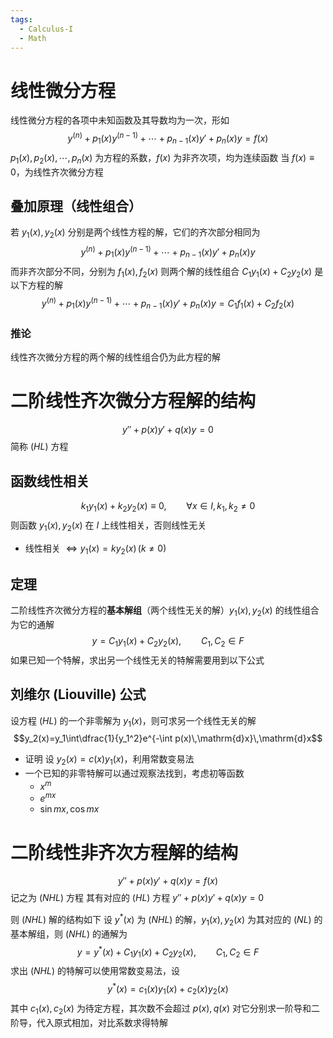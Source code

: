 ```yaml
---
tags:
  - Calculus-I
  - Math
---
```

# 线性微分方程
线性微分方程的各项中未知函数及其导数均为一次，形如
$$y^{(n)}+p_1(x)y^{(n-1)}+\cdots+p_{n-1}(x)y'+p_n(x)y=f(x)$$
$p_1(x),p_2(x),\cdots,p_n(x)$ 为方程的系数，$f(x)$ 为非齐次项，均为连续函数
当 $f(x)\equiv0$，为线性齐次微分方程
## 叠加原理（线性组合）
若 $y_1(x),y_2(x)$ 分别是两个线性方程的解，它们的齐次部分相同为
$$y^{(n)}+p_1(x)y^{(n-1)}+\cdots+p_{n-1}(x)y'+p_n(x)y$$
而非齐次部分不同，分别为 $f_1(x),f_2(x)$
则两个解的线性组合 $C_1y_1(x)+C_2y_2(x)$ 是以下方程的解
$$y^{(n)}+p_1(x)y^{(n-1)}+\cdots+p_{n-1}(x)y'+p_n(x)y=C_1f_1(x)+C_2f_2(x)$$
### 推论
线性齐次微分方程的两个解的线性组合仍为此方程的解
# 二阶线性齐次微分方程解的结构
$$y''+p(x)y'+q(x)y=0$$
简称 $(HL)$ 方程
## 函数线性相关
$$k_1y_1(x)+k_2y_2(x)\equiv0,\qquad \forall x \in I,k_1,k_2\neq0$$
则函数 $y_1(x),y_2(x)$ 在 $I$ 上线性相关，否则线性无关
- 线性相关 $\iff y_1(x)=ky_2(x)\,(k\neq0)$
## 定理
二阶线性齐次微分方程的**基本解组**（两个线性无关的解）$y_1(x),y_2(x)$ 的线性组合为它的通解
$$y=C_1y_1(x)+C_2y_2(x),\qquad C_1,C_2\in F$$
如果已知一个特解，求出另一个线性无关的特解需要用到以下公式
## 刘维尔 (Liouville) 公式
设方程 $(HL)$ 的一个非零解为 $y_1(x)$，则可求另一个线性无关的解 $$y_2(x)=y_1\int\dfrac{1}{y_1^2}e^{-\int p(x)\,\mathrm{d}x}\,\mathrm{d}x$$
- 证明 设 $y_2(x)=c(x)y_1(x)$，利用常数变易法
- 一个已知的非零特解可以通过观察法找到，考虑初等函数
	- $x^m$
	- $e^{mx}$
	- $\sin mx,\cos mx$
# 二阶线性非齐次方程解的结构
$$y''+p(x)y'+q(x)y=f(x)$$
记之为 $(NHL)$ 方程
其有对应的 $(HL)$ 方程 $y''+p(x)y'+q(x)y=0$

则 $(NHL)$ 解的结构如下
设 $y^*(x)$ 为 $(NHL)$ 的解，$y_1(x),y_2(x)$ 为其对应的 $(NL)$ 的基本解组，则 $(NHL)$ 的通解为
$$y=y^*(x)+C_1y_1(x)+C_2y_2(x),\qquad C_1,C_2\in F$$
求出 $(NHL)$ 的特解可以使用常数变易法，设
$$y^*(x)=c_1(x)y_1(x)+c_2(x)y_2(x)$$
其中 $c_1(x),c_2(x)$ 为待定方程，其次数不会超过 $p(x),q(x)$
对它分别求一阶导和二阶导，代入原式相加，对比系数求得特解

